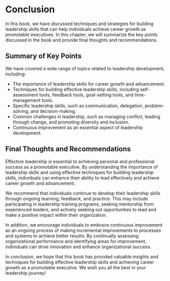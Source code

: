 # Conclusion

In this book, we have discussed techniques and strategies for building leadership skills that can help individuals achieve career growth as promotable executives. In this chapter, we will summarize the key points discussed in the book and provide final thoughts and recommendations.

Summary of Key Points
---------------------

We have covered a wide range of topics related to leadership development, including:

* The importance of leadership skills for career growth and advancement.
* Techniques for building effective leadership skills, including self-assessment tools, feedback tools, goal-setting tools, and time-management tools.
* Specific leadership skills, such as communication, delegation, problem-solving, and decision-making.
* Common challenges in leadership, such as managing conflict, leading through change, and promoting diversity and inclusion.
* Continuous improvement as an essential aspect of leadership development.

Final Thoughts and Recommendations
----------------------------------

Effective leadership is essential to achieving personal and professional success as a promotable executive. By understanding the importance of leadership skills and using effective techniques for building leadership skills, individuals can enhance their ability to lead effectively and achieve career growth and advancement.

We recommend that individuals continue to develop their leadership skills through ongoing learning, feedback, and practice. This may include participating in leadership training programs, seeking mentorship from experienced leaders, and actively seeking out opportunities to lead and make a positive impact within their organization.

In addition, we encourage individuals to embrace continuous improvement as an ongoing process of making incremental improvements to processes and systems to achieve better results. By continually assessing organizational performance and identifying areas for improvement, individuals can drive innovation and enhance organizational success.

In conclusion, we hope that this book has provided valuable insights and techniques for building effective leadership skills and achieving career growth as a promotable executive. We wish you all the best in your leadership journey!
